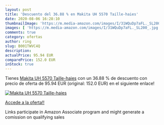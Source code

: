 ```yaml
---
layout: post
title: 'Descuento del 36.88 % en Makita UH 5570 Taille-haies'
date: 2020-08-06 16:28:10
thumbnailImage: 'https://m.media-amazon.com/images/I/31WQuDp7aFL._SL200_.jpg'
images: [ 'https://m.media-amazon.com/images/I/31WQuDp7aFL._SL200_.jpg' ]
comments: true
category: ofertas
author: ring
slug: B001TWVC4Q
description:
actualPrice: 95.94 EUR
comparePrice: 152.0 EUR
inStock: true
---
```


Tienes [Makita UH 5570 Taille-haies](https://www.amazon.fr/dp/B001TWVC4Q/?tag=tolees0d-21) con un 36.88 % de descuento con precio de oferta de 95.94 EUR (original: 152.0 EUR) en el siguiente enlace!

[![Makita UH 5570 Taille-haies](https://m.media-amazon.com/images/I/31WQuDp7aFL._SL200_.jpg)](https://www.amazon.fr/dp/B001TWVC4Q/?tag=tolees0d-21)

[Accede a la oferta!!](https://www.amazon.fr/dp/B001TWVC4Q/?tag=tolees0d-21)

Links participate in Amazon Associate program and might generate a comission on qualifying sales


